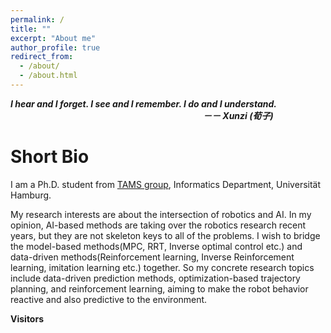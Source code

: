 ```yaml
---
permalink: /
title: ""
excerpt: "About me"
author_profile: true
redirect_from: 
  - /about/
  - /about.html
---
```


***I hear and I forget. I see and I remember. I do and I understand.   
&emsp;&emsp;&emsp;&emsp;&emsp;&emsp;&emsp;&emsp;&emsp;&emsp;&emsp;&emsp;&emsp;&emsp;&emsp;&emsp;&emsp;&emsp;&emsp;&emsp;&emsp;&emsp;－－ Xunzi (荀子)*** 

Short Bio
======
I am a Ph.D. student from [TAMS group](https://tams.informatik.uni-hamburg.de), Informatics Department, Universität Hamburg.

My research interests are about the intersection of robotics and AI. In my opinion, AI-based methods are taking over the robotics research recent years, but they are not skeleton keys to all of the problems. I wish to bridge the model-based methods(MPC, RRT, Inverse optimal control etc.) and data-driven methods(Reinforcement learning, Inverse Reinforcement learning, imitation learning etc.) together. So my concrete research topics include data-driven prediction methods, optimization-based trajectory planning, and reinforcement learning, aiming to make the robot behavior reactive and also predictive to the environment.

**Visitors**
<div style="display:inline-block;width:270px;"><script type="text/javascript" src="//rf.revolvermaps.com/0/0/6.js?i=5ns15e6mbbk&amp;m=7&amp;c=e63100&amp;cr1=ffffff&amp;f=arial&amp;l=0&amp;bv=90&amp;lx=-420&amp;ly=420&amp;hi=20&amp;he=7&amp;hc=a8ddff&amp;rs=80" async="async"></script></div>

